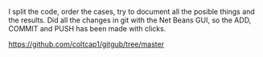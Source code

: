 I split the code, order the cases, try to document all the posible things and the results. 
Did all the changes in git with the Net Beans GUI, so the ADD, COMMIT and PUSH has been made with clicks.


https://github.com/coltcap1/gitgub/tree/master
